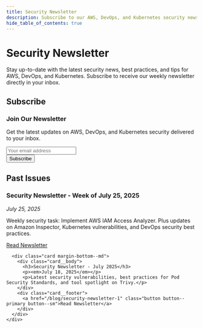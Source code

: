 ```yaml
---
title: Security Newsletter
description: Subscribe to our AWS, DevOps, and Kubernetes security newsletter
hide_table_of_contents: true
---
```


# Security Newsletter

Stay up-to-date with the latest security news, best practices, and tips for AWS, DevOps, and Kubernetes.
Subscribe to receive our weekly newsletter directly in your inbox.

## Subscribe

<div class="container">
  <div class="row">
    <div class="col col--6 col--offset-3">
      <div class="card margin-bottom--lg">
        <div class="card__body">
          <h3>Join Our Newsletter</h3>
          <p>Get the latest updates on AWS, DevOps, and Kubernetes security delivered to your inbox.</p>
          <form>
            <div class="margin-bottom--sm">
              <input type="email" placeholder="Your email address" class="button button--outline button--primary button--block" />
            </div>
            <button type="submit" class="button button--primary button--block">Subscribe</button>
          </form>
        </div>
      </div>
    </div>
  </div>
</div>

## Past Issues

<div class="container">
  <div class="row">
    <div class="col col--12">
      <div class="card margin-bottom--md">
        <div class="card__body">
          <h3>Security Newsletter - Week of July 25, 2025</h3>
          <p><em>July 25, 2025</em></p>
          <p>Weekly security task: Implement AWS IAM Access Analyzer. Plus updates on Amazon Inspector, Kubernetes vulnerabilities, and DevOps security best practices.</p>
        </div>
        <div class="card__footer">
          <a href="/blog/security-newsletter-2" class="button button--primary button--sm">Read Newsletter</a>
        </div>
      </div>
      
      <div class="card margin-bottom--md">
        <div class="card__body">
          <h3>Security Newsletter - July 2025</h3>
          <p><em>July 18, 2025</em></p>
          <p>Latest security vulnerabilities, best practices for Pod Security Standards, and tool spotlight on Trivy.</p>
        </div>
        <div class="card__footer">
          <a href="/blog/security-newsletter-1" class="button button--primary button--sm">Read Newsletter</a>
        </div>
      </div>
    </div>
  </div>
</div>

